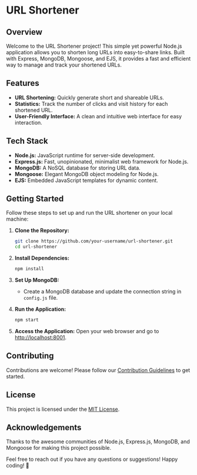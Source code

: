 
# URL Shortener


## Overview

Welcome to the URL Shortener project! This simple yet powerful Node.js application allows you to shorten long URLs into easy-to-share links. Built with Express, MongoDB, Mongoose, and EJS, it provides a fast and efficient way to manage and track your shortened URLs.

## Features

- **URL Shortening:** Quickly generate short and shareable URLs.
- **Statistics:** Track the number of clicks and visit history for each shortened URL.
- **User-Friendly Interface:** A clean and intuitive web interface for easy interaction.

## Tech Stack

- **Node.js:** JavaScript runtime for server-side development.
- **Express.js:** Fast, unopinionated, minimalist web framework for Node.js.
- **MongoDB:** A NoSQL database for storing URL data.
- **Mongoose:** Elegant MongoDB object modeling for Node.js.
- **EJS:** Embedded JavaScript templates for dynamic content.

## Getting Started

Follow these steps to set up and run the URL shortener on your local machine:

1. **Clone the Repository:**
   ```bash
   git clone https://github.com/your-username/url-shortener.git
   cd url-shortener
   ```

2. **Install Dependencies:**
   ```bash
   npm install
   ```

3. **Set Up MongoDB:**
   - Create a MongoDB database and update the connection string in `config.js` file.

4. **Run the Application:**
   ```bash
   npm start
   ```

5. **Access the Application:**
   Open your web browser and go to [http://localhost:8001](http://localhost:8001).

## Contributing

Contributions are welcome! Please follow our [Contribution Guidelines](CONTRIBUTING.md) to get started.

## License

This project is licensed under the [MIT License](LICENSE).

## Acknowledgements

Thanks to the awesome communities of Node.js, Express.js, MongoDB, and Mongoose for making this project possible.

Feel free to reach out if you have any questions or suggestions! Happy coding! 🚀


